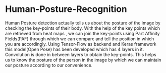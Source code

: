 # Human-Posture-Recognition

Human Posture detection actually tells us about the posture of the image by
checking the key-points of their body. With the help of the key points which
are retrieved from heat maps , we can join the key-points using Part Affinity
Fields(PAF) through which we can compare and tell the position in which you
are accordingly.
Using Tensor-Flow as backend and Keras framework this model(Open Pose)
has been developed which has 4 layers in it. Convolution is done in between
layers to obtain the key-points.
This helps us to know the posture of the person in the image by which we can
maintain our posture according to our convenience.
